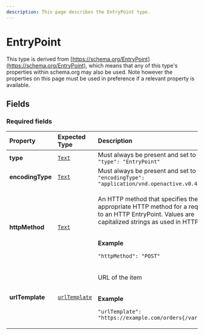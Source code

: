 ```yaml
---
description: This page describes the EntryPoint type.
---
```


# EntryPoint

This type is derived from [https://schema.org/EntryPoint](https://schema.org/EntryPoint), which means that any of this type's properties within schema.org may also be used. Note however the properties on this page must be used in preference if a relevant property is available.

## **Fields**

### **Required fields**

<table>
  <thead>
    <tr>
      <th style="text-align:left">Property</th>
      <th style="text-align:left">Expected Type</th>
      <th style="text-align:left">Description</th>
    </tr>
  </thead>
  <tbody>
    <tr>
      <td style="text-align:left"><b>type</b>
      </td>
      <td style="text-align:left"> <a href="https://schema.org/Text"><code>Text</code></a>
      </td>
      <td style="text-align:left">Must always be present and set to <code>&quot;type&quot;: &quot;EntryPoint&quot;</code>
      </td>
    </tr>
    <tr>
      <td style="text-align:left"><b>encodingType</b>
      </td>
      <td style="text-align:left"> <a href="https://schema.org/Text"><code>Text</code></a>
      </td>
      <td style="text-align:left">Must always be present and set to <code>&quot;encodingType&quot;: &quot;application/vnd.openactive.v0.4+json&quot;</code>
      </td>
    </tr>
    <tr>
      <td style="text-align:left"><b>httpMethod</b>
      </td>
      <td style="text-align:left"> <a href="https://schema.org/Text"><code>Text</code></a>
      </td>
      <td style="text-align:left">
        <p>An HTTP method that specifies the appropriate HTTP method for a request
          to an HTTP EntryPoint. Values are capitalized strings as used in HTTP.</p>
        <p>
          <br /><b>Example</b>
        </p>
        <p><code>&quot;httpMethod&quot;: &quot;POST&quot;</code>
        </p>
      </td>
    </tr>
    <tr>
      <td style="text-align:left"><b>urlTemplate</b>
      </td>
      <td style="text-align:left"> <a href="https://schema.org/urlTemplate"><code>urlTemplate</code></a>
      </td>
      <td style="text-align:left">
        <p>URL of the item</p>
        <p>
          <br /><b>Example</b>
        </p>
        <p><code>&quot;urlTemplate&quot;: &quot;https://example.com/orders{/var}&quot;</code>
        </p>
      </td>
    </tr>
  </tbody>
</table>